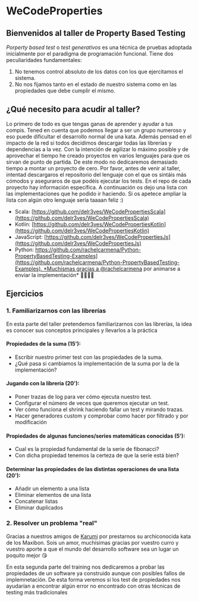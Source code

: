 # WeCodeProperties

## Bienvenidos al  taller de Property Based Testing

*Porperty based test* o *test generativos* es una técnica de pruebas adoptada inicialmente por el paradigma de programación funcional.
Tiene dos peculiaridades fundamentales:

1. No tenemos control absoluto de los datos con los que ejercitamos el sistema.
2. No nos fijamos tanto en el estado de nuestro sistema como en las propiedades que debe cumplir el mismo.

## ¿Qué necesito para acudir al taller?
Lo primero de todo es que tengas ganas de aprender y ayudar a tus compis. Tened en cuenta que podemos llegar a ser un grupo numeroso y eso puede dificultar el desarrollo normal de una kata.
Además pensad en el impacto de la red si todos decidimos descargar todas las librerías y dependencias a la vez. Con la intención de agilizar lo máximo posible y de aprovechar el tiempo he creado proyectos en varios lenguajes para que os sirvan de punto de partida. De este modo no dedicaremos demasiado tiempo a montar un proyecto de cero. Por favor, antes de venir al taller, intentad descargaros el repositorio del lenguaje con el que os sintáis más cómodos y aseguraros de que podéis ejecutar los tests. En el repo de cada proyecto hay información específica.
A continuación os dejo una lista con las implementaciones que he podido ir haciendo. Si os apetece ampliar la lista con algún otro lenguaje sería taaaan feliz :)

* Scala: [https://github.com/delr3ves/WeCodePropertiesScala](https://github.com/delr3ves/WeCodePropertiesScala)
* Kotlin: [https://github.com/delr3ves/WeCodePropertiesKotlin](https://github.com/delr3ves/WeCodePropertiesKotlin)
* JavaScript: [https://github.com/delr3ves/WeCodePropertiesJs](https://github.com/delr3ves/WeCodePropertiesJs)
* Python: [https://github.com/rachelcarmena/Python-PropertyBasedTesting-Examples](https://github.com/rachelcarmena/Python-PropertyBasedTesting-Examples). *Muchísmas gracias a @rachelcarmena](https://github.com/rachelcarmena) por animarse a enviar la implementación* :ocean::ocean::clap::clap:


## Ejercicios

### 1. Familiarizarnos con las librerías

En esta parte del taller pretendemos familiarizarnos con las librerías, la idea es conocer sus conceptos principales y llevarlos a la práctica

#### Propiedades de la suma (15'):

* Escribir nuestro primer test con las propiedades de la suma.
* ¿Qué pasa si cambiamos la implementación de la suma por la de la implementación?

#### Jugando con la librería (20'):

* Poner trazas de log para ver cómo ejecuta nuestro test.
* Configurar el número de veces que queremos ejecutar un test.
* Ver cómo funciona el shrink haciendo fallar un test y mirando trazas.
* Hacer generadores custom y comprobar como hacer por filtrado y por modificación

#### Propiedades de algunas funciones/series matemáticas conocidas (5'):

* Cual es la propiedad fundamental de la serie de fibonacci?
* Con dicha propiedad tenemos la certeza de que la serie está bien?

#### Determinar las propiedades de las distintas operaciones de una lista (20'):

* Añadir un elemento a una lista
* Eliminar elementos de una lista
* Concatenar listas
* Eliminar duplicados


### 2. Resolver un problema "real"

Gracias a nuestros amigos de [Karumi](https://www.karumi.com/) por prestarnos su archiconocida kata de los Maxibon. Sois un amor, muchísimas gracias por vuestro curro y vuestro aporte a que el mundo del desarrollo software sea un lugar un poquito mejor :kissing_heart:

En esta segunda parte del training nos dedicaremos a probar las propiedades de un software ya construido aunque con posibles fallos de implemnetación. De esta forma veremos si los test de propiedades nos ayudarían a encontrar algún error no encontrado con otras técnicas de testing más tradicionales
